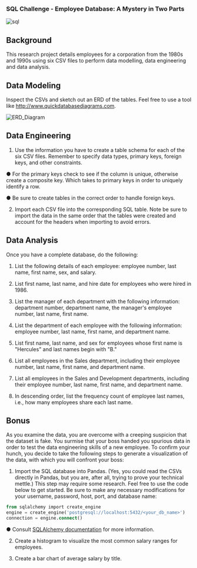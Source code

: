 ### SQL Challenge - Employee Database: A Mystery in Two Parts
![sql](https://user-images.githubusercontent.com/102066899/194712514-5fabb9df-bf85-41a9-8688-c281fda3142f.png)

## Background
This research project details employees for a corporation from the 1980s and 1990s using six CSV files to perform data modelling, data engineering and data analysis.

## Data Modeling
Inspect the CSVs and sketch out an ERD of the tables. Feel free to use a tool like
http://www.quickdatabasediagrams.com.

![ERD_Diagram](https://user-images.githubusercontent.com/102066899/194712531-de4eecfe-32a3-4dee-909a-c14212a71fe7.png)

## Data Engineering
1. Use the information you have to create a table schema for each of the six CSV files. Remember to specify data types, primary keys, foreign keys, and other constraints.

●   For the primary keys check to see if the column is unique, otherwise create a composite key. Which takes to primary keys in order to uniquely identify a row.

●   Be sure to create tables in the correct order to handle foreign keys.

2. Import each CSV file into the corresponding SQL table. Note be sure to import the data in the same order that the tables were created and account for the headers when importing to avoid errors.

## Data Analysis
Once you have a complete database, do the following:

1. List the following details of each employee: employee number, last name, first name, sex, and salary.

2. List first name, last name, and hire date for employees who were hired in 1986.

3. List the manager of each department with the following information: department number, department name, the manager's employee number, last name, first name.

4. List the department of each employee with the following information: employee number, last name, first name, and department name.

5. List first name, last name, and sex for employees whose first name is "Hercules" and last names begin with "B."

6. List all employees in the Sales department, including their employee number, last name, first name, and department name.

7. List all employees in the Sales and Development departments, including their employee number, last name, first name, and department name.

8. In descending order, list the frequency count of employee last names, i.e., how many employees share each last name.

## Bonus
As you examine the data, you are overcome with a creeping suspicion that the dataset is fake. You surmise that your boss handed you spurious data in order to test the data engineering skills of a new employee. To confirm your hunch, you decide to take the following steps to generate a visualization of the data, with which you will confront your boss:

1. Import the SQL database into Pandas. (Yes, you could read the CSVs directly in Pandas, but you are, after all, trying to prove your technical mettle.) This step may require some research. Feel free to use the code below to get started. Be sure to make any necessary modifications for your username, password, host, port, and database name:

```sql
from sqlalchemy import create_engine
engine = create_engine('postgresql://localhost:5432/<your_db_name>')
connection = engine.connect()
```
● Consult [SQLAlchemy documentation](https://docs.sqlalchemy.org/en/14/core/engines.html#postgresql) for more information.

2. Create a histogram to visualize the most common salary ranges for employees.

3. Create a bar chart of average salary by title.
